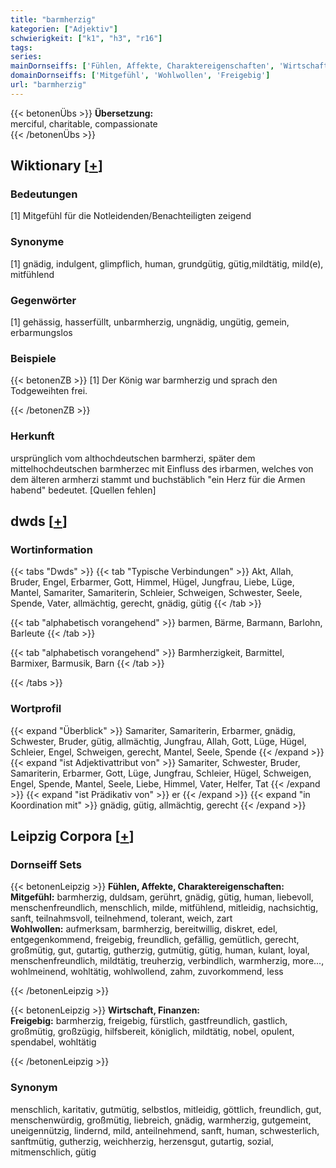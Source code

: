 ```yaml
---
title: "barmherzig"
kategorien: ["Adjektiv"]
schwierigkeit: ["k1", "h3", "r16"]
tags:
series:
mainDornseiffs: ['Fühlen, Affekte, Charaktereigenschaften', 'Wirtschaft, Finanzen']
domainDornseiffs: ['Mitgefühl', 'Wohlwollen', 'Freigebig']
url: "barmherzig"
---
```


{{< betonenÜbs >}}
**Übersetzung:**  
merciful, charitable, compassionate  
{{< /betonenÜbs >}}

## Wiktionary [[+](https://de.wiktionary.org/wiki/barmherzig)]

### Bedeutungen
[1] Mitgefühl für die Notleidenden/Benachteiligten zeigend  

### Synonyme
[1] gnädig, indulgent, glimpflich, human, grundgütig, gütig,mildtätig, mild(e), mitfühlend  

### Gegenwörter
[1] gehässig, hasserfüllt, unbarmherzig, ungnädig, ungütig, gemein, erbarmungslos  

### Beispiele
{{< betonenZB >}}
[1] Der König war barmherzig und sprach den Todgeweihten frei.  

{{< /betonenZB >}}
### Herkunft
ursprünglich vom althochdeutschen barmherzi, später dem mittelhochdeutschen barmherzec mit Einfluss des irbarmen, welches von dem älteren armherzi stammt und buchstäblich "ein Herz für die Armen habend" bedeutet. [Quellen fehlen]  



## dwds [[+](https://www.dwds.de/wb/barmherzig)]

### Wortinformation
{{< tabs "Dwds" >}}
{{< tab "Typische Verbindungen" >}}
Akt, Allah, Bruder, Engel, Erbarmer, Gott, Himmel, Hügel, Jungfrau, Liebe, Lüge, Mantel, Samariter, Samariterin, Schleier, Schweigen, Schwester, Seele, Spende, Vater, allmächtig, gerecht, gnädig, gütig
{{< /tab >}}

{{< tab "alphabetisch vorangehend" >}}
barmen, Bärme, Barmann, Barlohn, Barleute
{{< /tab >}}

{{< tab "alphabetisch vorangehend" >}}
Barmherzigkeit, Barmittel, Barmixer, Barmusik, Barn
{{< /tab >}}

{{< /tabs >}}

### Wortprofil
{{< expand "Überblick" >}} Samariter, Samariterin, Erbarmer, gnädig, Schwester, Bruder, gütig, allmächtig, Jungfrau, Allah, Gott, Lüge, Hügel, Schleier, Engel, Schweigen, gerecht, Mantel, Seele, Spende {{< /expand >}}
{{< expand "ist Adjektivattribut von" >}} Samariter, Schwester, Bruder, Samariterin, Erbarmer, Gott, Lüge, Jungfrau, Schleier, Hügel, Schweigen, Engel, Spende, Mantel, Seele, Liebe, Himmel, Vater, Helfer, Tat {{< /expand >}}
{{< expand "ist Prädikativ von" >}} er {{< /expand >}}
{{< expand "in Koordination mit" >}} gnädig, gütig, allmächtig, gerecht {{< /expand >}}

## Leipzig Corpora [[+](https://corpora.uni-leipzig.de/en/res?word=barmherzig&corpusId=deu_newscrawl-public_2018)]

### Dornseiff Sets
{{< betonenLeipzig >}}
**Fühlen, Affekte, Charaktereigenschaften:**  
**Mitgefühl:** barmherzig, duldsam, gerührt, gnädig, gütig, human, liebevoll, menschenfreundlich, menschlich, milde, mitfühlend, mitleidig, nachsichtig, sanft, teilnahmsvoll, teilnehmend, tolerant, weich, zart  
**Wohlwollen:** aufmerksam, barmherzig, bereitwillig, diskret, edel, entgegenkommend, freigebig, freundlich, gefällig, gemütlich, gerecht, großmütig, gut, gutartig, gutherzig, gutmütig, gütig, human, kulant, loyal, menschenfreundlich, mildtätig, treuherzig, verbindlich, warmherzig, more..., wohlmeinend, wohltätig, wohlwollend, zahm, zuvorkommend, less  

{{< /betonenLeipzig >}}


{{< betonenLeipzig >}}
**Wirtschaft, Finanzen:**  
**Freigebig:** barmherzig, freigebig, fürstlich, gastfreundlich, gastlich, großmütig, großzügig, hilfsbereit, königlich, mildtätig, nobel, opulent, spendabel, wohltätig  

{{< /betonenLeipzig >}}

### Synonym
menschlich, karitativ, gutmütig, selbstlos, mitleidig, göttlich, freundlich, gut, menschenwürdig, großmütig, liebreich, gnädig, warmherzig, gutgemeint, uneigennützig, lindernd, mild, anteilnehmend, sanft, human, schwesterlich, sanftmütig, gutherzig, weichherzig, herzensgut, gutartig, sozial, mitmenschlich, gütig

